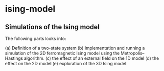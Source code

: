 # ising-model
Simulations of the Ising model
---
The following parts looks into:

(a) Definition of a two-state system
(b) Implementation and running a simulation of the 2D ferromagnetic Ising model using the Metropolis–Hastings algorithm.
(c) the effect of an external field on the 1D model
(d) the effect on the 2D model
(e) exploration of the 3D Ising model
